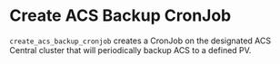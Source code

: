 # Create ACS Backup CronJob

`create_acs_backup_cronjob` creates a CronJob on the designated ACS Central cluster that will periodically backup ACS to a defined PV.